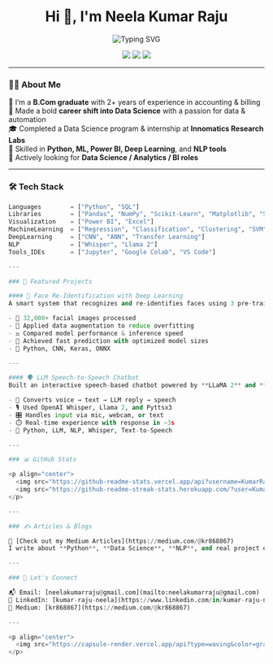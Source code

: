 <h1 align="center">Hi 👋, I'm Neela Kumar Raju</h1>

<p align="center">
  <img src="https://readme-typing-svg.demolab.com?font=Fira+Code&pause=1000&center=true&vCenter=true&width=435&lines=Career+Shift:+Accounting+to+Data+Science!;Python+%7C+Machine+Learning+%7C+Power+BI+%7C+Deep+Learning;Let's+Turn+Data+into+Decisions+%F0%9F%9A%80" alt="Typing SVG" />
</p>

<p align="center">
  <a href="https://www.linkedin.com/in/kumar-raju-neela"><img src="https://img.shields.io/badge/LinkedIn-blue?logo=linkedin&style=for-the-badge" /></a>
  <a href="https://medium.com/@kr868867"><img src="https://img.shields.io/badge/Medium-black?logo=medium&style=for-the-badge" /></a>
  <a href="mailto:neelakumarraju@gmail.com"><img src="https://img.shields.io/badge/Email-D14836?logo=gmail&style=for-the-badge&logoColor=white" /></a>
</p>

---

### 👨‍💻 About Me

📌 I’m a **B.Com graduate** with 2+ years of experience in accounting & billing  
🔁 Made a bold **career shift into Data Science** with a passion for data & automation  
🎓 Completed a Data Science program & internship at **Innomatics Research Labs**  
🧠 Skilled in **Python, ML, Power BI, Deep Learning**, and **NLP tools**  
🚀 Actively looking for **Data Science / Analytics / BI roles**

---

### 🛠️ Tech Stack

```python
Languages        = ["Python", "SQL"]
Libraries        = ["Pandas", "NumPy", "Scikit-Learn", "Matplotlib", "Seaborn"]
Visualization    = ["Power BI", "Excel"]
MachineLearning  = ["Regression", "Classification", "Clustering", "SVM", "Random Forest"]
DeepLearning     = ["CNN", "ANN", "Transfer Learning"]
NLP              = ["Whisper", "Llama 2"]
Tools_IDEs       = ["Jupyter", "Google Colab", "VS Code"]

---

### 🌟 Featured Projects

#### 🧠 Face Re-Identification with Deep Learning  
A smart system that recognizes and re-identifies faces using 3 pre-trained models: **MobileNetV2**, **VGG16**, and **ResNet50V2**.

- 📸 32,000+ facial images processed  
- 🔄 Applied data augmentation to reduce overfitting  
- ⚖️ Compared model performance & inference speed  
- 🚀 Achieved fast prediction with optimized model sizes  
- 🔧 Python, CNN, Keras, ONNX

---

#### 🗣️ LLM Speech-to-Speech Chatbot  
Built an interactive speech-based chatbot powered by **LLaMA 2** and **Whisper** 🗣️🤖

- 🔁 Converts voice → text → LLM reply → speech  
- 🎙️ Used OpenAI Whisper, Llama 2, and Pyttsx3  
- 🎛️ Handles input via mic, webcam, or text  
- ⏱️ Real-time experience with response in ~3s  
- 🔧 Python, LLM, NLP, Whisper, Text-to-Speech

---

### 📊 GitHub Stats

<p align="center"> 
  <img src="https://github-readme-stats.vercel.app/api?username=KumarRaju1313&show_icons=true&theme=radical" width="47%" /> 
  <img src="https://github-readme-streak-stats.herokuapp.com/?user=KumarRaju1313&theme=radical" width="47%" />
</p>

---

### ✍️ Articles & Blogs

📘 [Check out my Medium Articles](https://medium.com/@kr868867)  
I write about **Python**, **Data Science**, **NLP**, and real project experiences.

---

### 🤝 Let's Connect

📬 Email: [neelakumarraju@gmail.com](mailto:neelakumarraju@gmail.com)  
🔗 LinkedIn: [kumar-raju-neela](https://www.linkedin.com/in/kumar-raju-neela)  
📝 Medium: [kr868867](https://medium.com/@kr868867)

---

<p align="center"> 
  <img src="https://capsule-render.vercel.app/api?type=waving&color=gradient&height=100&section=footer" /> 
</p>
